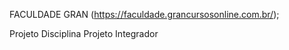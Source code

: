 FACULDADE GRAN (https://faculdade.grancursosonline.com.br/);
<p>Projeto Disciplina Projeto Integrador<p>